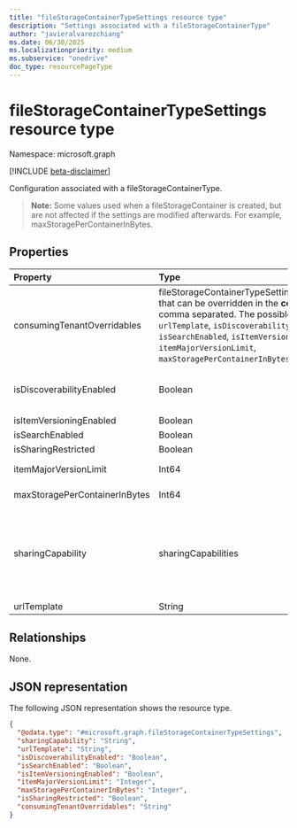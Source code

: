 ```yaml
---
title: "fileStorageContainerTypeSettings resource type"
description: "Settings associated with a fileStorageContainerType"
author: "javieralvarezchiang"
ms.date: 06/30/2025
ms.localizationpriority: medium
ms.subservice: "onedrive"
doc_type: resourcePageType
---
```


# fileStorageContainerTypeSettings resource type

Namespace: microsoft.graph

[!INCLUDE [beta-disclaimer](../../includes/beta-disclaimer.md)]

Configuration associated with a fileStorageContainerType. 

>**Note:**  Some values used when a fileStorageContainer is created, but are not affected if the settings are modified afterwards. For example, maxStoragePerContainerInBytes.


## Properties
|Property|Type|Description|
|:---|:---|:---|
|consumingTenantOverridables|fileStorageContainerTypeSettingsOverrideSettings that can be overridden in the **consuming tenant**, comma separated. The possible values are: `urlTemplate`, `isDiscoverabilityEnabled`, `isSearchEnabled`, `isItemVersioningEnabled`, `itemMajorVersionLimit`, `maxStoragePerContainerInBytes`.|
|isDiscoverabilityEnabled|Boolean|Enables or disables surface of items from containers in experiences like my activity or M356|
|isItemVersioningEnabled|Boolean|Controls item versioning.|
|isSearchEnabled|Boolean|Defines if search is enabled.|
|isSharingRestricted|Boolean|Controls if sharing is restricted.|
|itemMajorVersionLimit|Int64|Maximum number of versions. Versioning must be enabled.|
|maxStoragePerContainerInBytes|Int64|Controls maximum storage in bytes.|
|sharingCapability|sharingCapabilities|Sharing capabilities permitted for containers. This value can always be overridden in the registration if needed. The possible values are: `disabled`, `externalUserSharingOnly`, `externalUserAndGuestSharing`, `existingExternalUserSharingOnly`.|
|urlTemplate|String|Pattern used to redirect files.|

## Relationships
None.

## JSON representation
The following JSON representation shows the resource type.
<!-- {
  "blockType": "resource",
  "@odata.type": "microsoft.graph.fileStorageContainerTypeSettings"
}
-->
``` json
{
  "@odata.type": "#microsoft.graph.fileStorageContainerTypeSettings",
  "sharingCapability": "String",
  "urlTemplate": "String",
  "isDiscoverabilityEnabled": "Boolean",
  "isSearchEnabled": "Boolean",
  "isItemVersioningEnabled": "Boolean",
  "itemMajorVersionLimit": "Integer",
  "maxStoragePerContainerInBytes": "Integer",
  "isSharingRestricted": "Boolean",
  "consumingTenantOverridables": "String"
}
```

